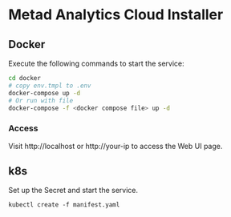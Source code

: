 # Metad Analytics Cloud Installer

## Docker

Execute the following commands to start the service:

```bash
cd docker
# copy env.tmpl to .env
docker-compose up -d
# Or run with file
docker-compose -f <docker compose file> up -d
```

### Access

Visit http://localhost or http://your-ip to access the Web UI page.

## k8s

Set up the Secret and start the service.

`kubectl create -f manifest.yaml`
